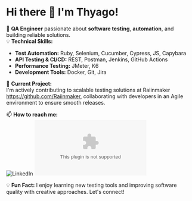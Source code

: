 # Hi there 👋 I'm Thyago!

🔧 **QA Engineer** passionate about **software testing**, **automation**, and building reliable solutions.  
💡 **Technical Skills:**  
- **Test Automation:** Ruby, Selenium, Cucumber, Cypress, JS, Capybara
- **API Testing & CI/CD:** REST, Postman, Jenkins, GitHub Actions  
- **Performance Testing:** JMeter, K6  
- **Development Tools:** Docker, Git, Jira

🚀 **Current Project:**  
I'm actively contributing to scalable testing solutions at Raiinmaker https://github.com/Raiinmaker, collaborating with developers in an Agile environment to ensure smooth releases.

📫 **How to reach me:**  
![LinkedIn](https://www.linkedin.com/in/thyago-c%C3%A9sar-souto-a033b2161/)
![Email](thyagocsouto@gmail.com)

💡 **Fun Fact:** I enjoy learning new testing tools and improving software quality with creative approaches. Let's connect!
